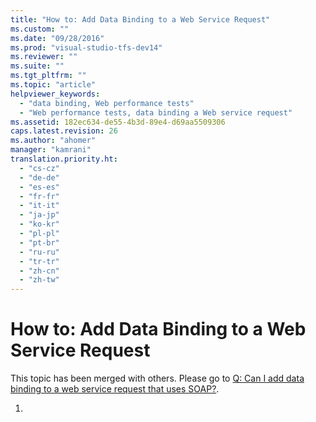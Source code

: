 ```yaml
---
title: "How to: Add Data Binding to a Web Service Request"
ms.custom: ""
ms.date: "09/28/2016"
ms.prod: "visual-studio-tfs-dev14"
ms.reviewer: ""
ms.suite: ""
ms.tgt_pltfrm: ""
ms.topic: "article"
helpviewer_keywords: 
  - "data binding, Web performance tests"
  - "Web performance tests, data binding a Web service request"
ms.assetid: 182ec634-de55-4b3d-89e4-d69aa5509306
caps.latest.revision: 26
ms.author: "ahomer"
manager: "kamrani"
translation.priority.ht: 
  - "cs-cz"
  - "de-de"
  - "es-es"
  - "fr-fr"
  - "it-it"
  - "ja-jp"
  - "ko-kr"
  - "pl-pl"
  - "pt-br"
  - "ru-ru"
  - "tr-tr"
  - "zh-cn"
  - "zh-tw"
---
```

# How to: Add Data Binding to a Web Service Request
This topic has been merged with others. Please go to [Q: Can I add data binding to a web service request that uses SOAP?](../test/add-a-data-source-to-a-web-performance-test.md#AddingDataBindingWebTest_QA_WebServiceRequest).  
  
1.